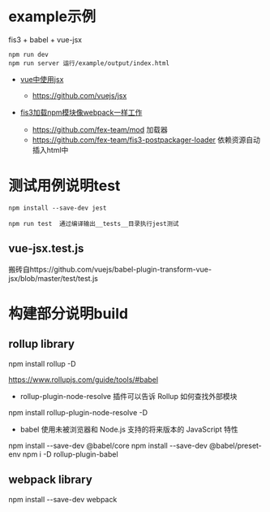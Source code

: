 # example示例

fis3 + babel + vue-jsx

```
npm run dev
npm run server 运行/example/output/index.html
```

* [vue中使用jsx](https://cn.vuejs.org/v2/guide/render-function.html#JSX)
    * https://github.com/vuejs/jsx

* [fis3加载npm模块像webpack一样工作](https://github.com/fex-team/fis3-hook-node_modules)
    * https://github.com/fex-team/mod 加载器
    * https://github.com/fex-team/fis3-postpackager-loader 依赖资源自动插入html中


# 测试用例说明test

```
npm install --save-dev jest

npm run test  通过编译输出__tests__目录执行jest测试
```

## vue-jsx.test.js

搬砖自https://github.com/vuejs/babel-plugin-transform-vue-jsx/blob/master/test/test.js


# 构建部分说明build

## rollup library

npm install rollup -D

https://www.rollupjs.com/guide/tools/#babel

* rollup-plugin-node-resolve 插件可以告诉 Rollup 如何查找外部模块

npm install rollup-plugin-node-resolve -D

* babel 使用未被浏览器和 Node.js 支持的将来版本的 JavaScript 特性

npm install --save-dev @babel/core 
npm install --save-dev @babel/preset-env
npm i -D rollup-plugin-babel

## webpack library

npm install --save-dev webpack